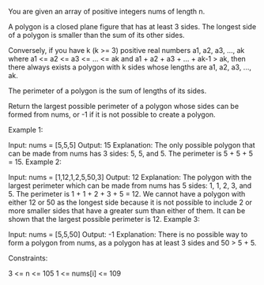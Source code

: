 You are given an array of positive integers nums of length n.

A polygon is a closed plane figure that has at least 3 sides. The longest side of a polygon is smaller than the sum of its other sides.

Conversely, if you have k (k >= 3) positive real numbers a1, a2, a3, ..., ak where a1 <= a2 <= a3 <= ... <= ak and a1 + a2 + a3 + ... + ak-1 > ak, then there always exists a polygon with k sides whose lengths are a1, a2, a3, ..., ak.

The perimeter of a polygon is the sum of lengths of its sides.

Return the largest possible perimeter of a polygon whose sides can be formed from nums, or -1 if it is not possible to create a polygon.

 
Example 1:

Input: nums = [5,5,5]
Output: 15
Explanation: The only possible polygon that can be made from nums has 3 sides: 5, 5, and 5. The perimeter is 5 + 5 + 5 = 15.
Example 2:

Input: nums = [1,12,1,2,5,50,3]
Output: 12
Explanation: The polygon with the largest perimeter which can be made from nums has 5 sides: 1, 1, 2, 3, and 5. The perimeter is 1 + 1 + 2 + 3 + 5 = 12.
We cannot have a polygon with either 12 or 50 as the longest side because it is not possible to include 2 or more smaller sides that have a greater sum than either of them.
It can be shown that the largest possible perimeter is 12.
Example 3:

Input: nums = [5,5,50]
Output: -1
Explanation: There is no possible way to form a polygon from nums, as a polygon has at least 3 sides and 50 > 5 + 5.
 

Constraints:

3 <= n <= 105
1 <= nums[i] <= 109